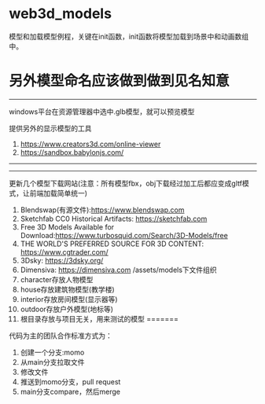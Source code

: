 
# web3d_models

模型和加载模型例程，关键在init函数，init函数将模型加载到场景中和动画数组中。
# 另外模型命名应该做到做到见名知意
___
windows平台在资源管理器中选中.glb模型，就可以预览模型

提供另外的显示模型的工具
1. https://www.creators3d.com/online-viewer
2. https://sandbox.babylonjs.com/
---

---
更新几个模型下载网站(注意：所有模型fbx，obj下载经过加工后都应变成gltf模式，让前端加载简单统一)
1. Blendswap(有源文件):https://www.blendswap.com
2. Sketchfab CC0 Historical Artifacts: https://sketchfab.com
3. Free 3D Models Available for Download:https://www.turbosquid.com/Search/3D-Models/free
4. THE WORLD'S PREFERRED SOURCE FOR 3D CONTENT: https://www.cgtrader.com/
5. 3Dsky: https://3dsky.org/
6. Dimensiva:  https://dimensiva.com
/assets/models下文件组织
1. character存放人物模型
2. house存放建筑物模型(教学楼)
3. interior存放房间模型(显示器等)
4. outdoor存放户外模型(地标等)
5. 根目录存放与项目无关，用来测试的模型
=======

代码为主的团队合作标准方式为：
1. 创建一个分支:momo
2. 从main分支拉取文件
3. 修改文件
4. 推送到momo分支，pull request
5. main分支compare，然后merge


